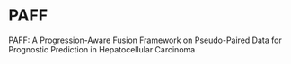 # PAFF
PAFF: A Progression-Aware Fusion Framework on Pseudo-Paired Data for Prognostic Prediction in Hepatocellular Carcinoma 
